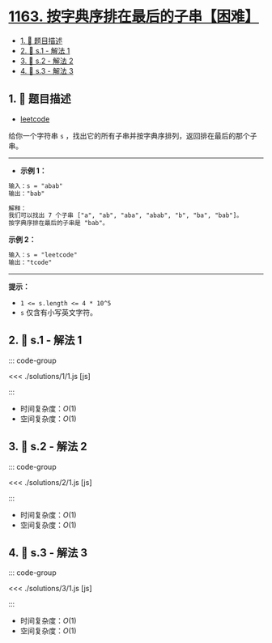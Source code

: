 # [1163. 按字典序排在最后的子串【困难】](https://github.com/tnotesjs/TNotes.leetcode/tree/main/notes/1163.%20%E6%8C%89%E5%AD%97%E5%85%B8%E5%BA%8F%E6%8E%92%E5%9C%A8%E6%9C%80%E5%90%8E%E7%9A%84%E5%AD%90%E4%B8%B2%E3%80%90%E5%9B%B0%E9%9A%BE%E3%80%91)

<!-- region:toc -->

- [1. 📝 题目描述](#1--题目描述)
- [2. 🎯 s.1 - 解法 1](#2--s1---解法-1)
- [3. 🎯 s.2 - 解法 2](#3--s2---解法-2)
- [4. 🎯 s.3 - 解法 3](#4--s3---解法-3)

<!-- endregion:toc -->

## 1. 📝 题目描述

- [leetcode](https://leetcode.cn/problems/last-substring-in-lexicographical-order/)

给你一个字符串 `s` ，找出它的所有子串并按字典序排列，返回排在最后的那个子串。

---

- **示例 1：**

```txt
输入：s = "abab"
输出："bab"

解释：
我们可以找出 7 个子串 ["a", "ab", "aba", "abab", "b", "ba", "bab"]。
按字典序排在最后的子串是 "bab"。
```

**示例 2：**

```txt
输入：s = "leetcode"
输出："tcode"
```

---

**提示：**

- `1 <= s.length <= 4 * 10^5`
- `s` 仅含有小写英文字符。

## 2. 🎯 s.1 - 解法 1

::: code-group

<<< ./solutions/1/1.js [js]

:::

- 时间复杂度：$O(1)$
- 空间复杂度：$O(1)$

## 3. 🎯 s.2 - 解法 2

::: code-group

<<< ./solutions/2/1.js [js]

:::

- 时间复杂度：$O(1)$
- 空间复杂度：$O(1)$

## 4. 🎯 s.3 - 解法 3

::: code-group

<<< ./solutions/3/1.js [js]

:::

- 时间复杂度：$O(1)$
- 空间复杂度：$O(1)$
